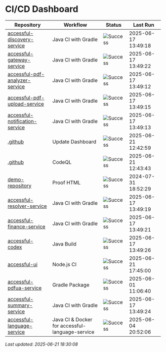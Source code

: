 # CI/CD Dashboard

| Repository | Workflow | Status | Last Run |
| ---------- | -------- | ------ | -------- |
| [accessful-discovery-service](https://github.com/Accessful-AI/accessful-discovery-service) | Java CI with Gradle | ![Success](https://img.shields.io/badge/Success-brightgreen) | 2025-06-17 13:49:18 |
| [accessful-gateway-service](https://github.com/Accessful-AI/accessful-gateway-service) | Java CI with Gradle | ![Success](https://img.shields.io/badge/Success-brightgreen) | 2025-06-17 13:49:22 |
| [accessful-pdf-analyzer-service](https://github.com/Accessful-AI/accessful-pdf-analyzer-service) | Java CI with Gradle | ![Success](https://img.shields.io/badge/Success-brightgreen) | 2025-06-17 13:49:12 |
| [accessful-pdf-upload-service](https://github.com/Accessful-AI/accessful-pdf-upload-service) | Java CI with Gradle | ![Success](https://img.shields.io/badge/Success-brightgreen) | 2025-06-17 13:49:15 |
| [accessful-notification-service](https://github.com/Accessful-AI/accessful-notification-service) | Java CI with Gradle | ![Success](https://img.shields.io/badge/Success-brightgreen) | 2025-06-17 13:49:13 |
| [.github](https://github.com/Accessful-AI/.github) | Update Dashboard | ![Success](https://img.shields.io/badge/Success-brightgreen) | 2025-06-21 12:42:59 |
| [.github](https://github.com/Accessful-AI/.github) | CodeQL | ![Success](https://img.shields.io/badge/Success-brightgreen) | 2025-06-21 12:43:43 |
| [demo-repository](https://github.com/Accessful-AI/demo-repository) | Proof HTML | ![Success](https://img.shields.io/badge/Success-brightgreen) | 2024-07-31 18:52:29 |
| [accessful-resolver-service](https://github.com/Accessful-AI/accessful-resolver-service) | Java CI with Gradle | ![Success](https://img.shields.io/badge/Success-brightgreen) | 2025-06-17 13:49:19 |
| [accessful-finance-service](https://github.com/Accessful-AI/accessful-finance-service) | Java CI with Gradle | ![Success](https://img.shields.io/badge/Success-brightgreen) | 2025-06-17 13:49:21 |
| [accessful-codex](https://github.com/Accessful-AI/accessful-codex) | Java Build | ![Success](https://img.shields.io/badge/Success-brightgreen) | 2025-06-17 13:49:26 |
| [accessful-ui](https://github.com/Accessful-AI/accessful-ui) | Node.js CI | ![Success](https://img.shields.io/badge/Success-brightgreen) | 2025-06-21 17:45:00 |
| [accessful-pdfua-service](https://github.com/Accessful-AI/accessful-pdfua-service) | Gradle Package | ![Success](https://img.shields.io/badge/Success-brightgreen) | 2025-06-01 11:06:40 |
| [accessful-summary-service](https://github.com/Accessful-AI/accessful-summary-service) | Java CI with Gradle | ![Success](https://img.shields.io/badge/Success-brightgreen) | 2025-06-17 13:49:24 |
| [accessful-language-service](https://github.com/Accessful-AI/accessful-language-service) | Java CI & Docker for accessful-language-service | ![Success](https://img.shields.io/badge/Success-brightgreen) | 2025-06-04 20:52:06 |


*Last updated: 2025-06-21 18:30:08*